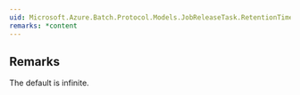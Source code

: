 ```yaml
---  
uid: Microsoft.Azure.Batch.Protocol.Models.JobReleaseTask.RetentionTime  
remarks: *content  
---  
```

  
## Remarks  
 The default is infinite.